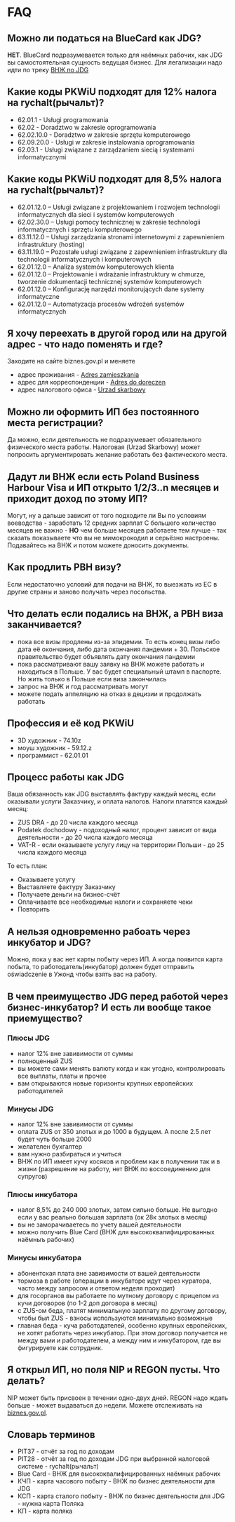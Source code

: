 # FAQ

## Можно ли податься на BlueCard как JDG?
**НЕТ**. BlueCard подразумевается только для наёмных рабочих, как JDG вы самостоятельная сущность ведущая бизнес. Для легализации надо идти по треку [ВНЖ по JDG](../legalization)

## Какие коды PKWiU подходят для 12% налога на rychalt(рычальт)?
- 62.01.1 - Usługi programowania
- 62.02 - Doradztwo w zakresie oprogramowania
- 62.02.10.0 - Doradztwo w zakresie sprzętu komputerowego
- 62.09.20.0 - Usługi w zakresie instalowania oprogramowania
- 62.03.1 - Usługi związane z zarządzaniem siecią i systemami informatycznymi

## Какие коды PKWiU подходят для 8,5% налога на rychalt(рычальт)?
- 62.01.12.0 – Usługi związane z projektowaniem i rozwojem technologii informatycznych dla sieci i systemów komputerowych
- 62.02.30.0 – Usługi pomocy technicznej w zakresie technologii informatycznych i sprzętu komputerowego
- 63.11.12.0 – Usługi zarządzania stronami internetowymi z zapewnieniem infrastruktury (hosting)
- 63.11.19.0 – Pozostałe usługi związane z zapewnieniem infrastruktury dla technologii informatycznych i komputerowych
- 62.01.12.0 – Analiza systemów komputerowych klienta
- 62.01.12.0 – Projektowanie i wdrażanie infrastruktury w chmurze, tworzenie dokumentacji technicznej systemów komputerowych
- 62.01.12.0 – Konfigurację narzędzi monitorujących dane systemy informatyczne
- 62.01.12.0 – Automatyzacja procesów wdrożeń systemów informatycznych

## Я хочу переехать в другой город или на другой адрес - что надо поменять и где?
Заходите на сайте biznes.gov.pl и меняете

- адрес проживания - [Adres zamieszkania](../registration/#5)
- адрес для корреспонденции - [Adres do doreczen](../registration/#8)
- адрес налогового офиса - [Urzad skarbowy](../registration/#11)

## Можно ли оформить ИП без постоянного места регистрации?
Да можно, если деятельность не подразумевает обязательного физического места работы. Налоговая (Urzad Skarbowy) может попросить аргументировать желание работать без фактического места. 

## Дадут ли ВНЖ если есть Poland Business Harbour Visa и ИП открыто 1/2/3..n месяцев и приходит доход по этому ИП?
Могут, ну а дальше зависит от того подходите ли Вы по условиям воеводства - заработать 12 средних зарплат
С большего количество месяцев не важно - **НО** чем больше месяцев работаете тем лучше - так сказать показываете что вы не мимокрокодил и серьёзно настроены. Подавайтесь на ВНЖ и потом можете доносить документы.

## Как продлить PBH визу?
Если недостаточно условий для подачи на ВНЖ, то выезжать из ЕС в другие страны и заново получать через посольства.

## Что делать если подались на ВНЖ, а PBH виза заканчивается?
- пока все визы продлены из-за эпидемии. То есть конец визы либо дата её окончания, либо дата окончания пандемии + 30. Польское правительство будет объявлять дату окончания пандемии
- пока рассматривают вашу заявку на ВНЖ можете работать и находиться в Польше. У вас будет специальный штамп в паспорте. Но жить только в Польше если виза закончилась
- запрос на ВНЖ и год рассматривать могут
- можете подать аппеляцию на отказ в децизии и продолжать работать

## Профессия и её код PKWiU
- 3D художник - 74.10z
- моуш художник - 59.12.z
- программист - 62.01.01


## Процесс работы как JDG
Ваша обязанность как JDG выставлять фактуру каждый месяц, если оказывали услуги Заказчику, и оплата налогов.
Налоги платятся каждый месяц:

- ZUS DRA - до 20 числа каждого месяца
- Podatek dochodowy - подоходный налог, процент зависит от вида деятельности - до 20 числа каждого месяца
- VAT-R - если оказываете услугу лицу на территории Польши - до 25 числа каждого месяца

То есть план:

- Оказываете услугу
- Выставляете фактуру Заказчику
- Получаете деньги на бизнес-счёт
- Оплачиваете все необходимые налоги и сохраняете чеки
- Повторить

## А нельзя одновременно рабоать через инкубатор и JDG? 
Можно, пока у вас нет карты побыту через ИП. А когда появится карта побыта, то работодатель(инкубатор) должен будет отправить oświadczenie в Ужонд чтобы взять вас на работу.

## В чем преимущество JDG перед работой через бизнес-инкубатор? И есть ли вообще такое приемущество?
### Плюсы JDG
- налог 12% вне завивимости от суммы
- полноценный ZUS
- вы можете сами менять валюту когда и как угодно, контролировать все выплаты, платы и прочее
- вам открываются новые горизонты крупных европейских работодателей

### Минусы JDG
- налог 12% вне завивимости от суммы
- оплата ZUS от 350 злотых и до 1000 в будущем. А после 2.5 лет будет чуть больше 2000
- желателен бухгалтер
- вам нужно разбираться и учиться
- ВНЖ по ИП имеет кучу косяков и проблем как в получении так и в жизни (разрешение на работу, нет ВНЖ по воссоединению для супругов)

### Плюсы инкубатора
- налог 8,5% до 240 000 злотых, затем сильно больше. Не выгодно если у вас реально большая зарплата (ок 28к злотых в месяц)
- вы не заморачиваетесь по учету вашей деятельности
- можно получить Blue Card (ВНЖ для высококвалифицированных наёмныъ рабочих)

### Минусы инкубатора
- абонентская плата вне завивимости от вашей деятельности
- тормоза в работе (операции в инкубаторе идут через куратора, часто между запросом и ответом неделя проходит)
- для госорганов вы работаете по мутному договору с прицепом из кучи договоров (по 1-2 доп договора в месяц)
- с ZUS-ом беда, платят минимальную зарплату по другому договору, чтобы был ZUS - взносы используются минимально возможные
- главная беда - куча работодателей, особенно крупных европейских, не хотят работать через инкубатор. При этом договор получается не между вами и работодателем, а между ним и инкубатором, где вы фигурируете как сотрудник.

## Я открыл ИП, но поля NIP и REGON пусты. Что делать?
NIP может быть присвоен в течении одно-двух дней. REGON надо ждать больше - может выдаваться до недели. Можете отслеживать на [biznes.gov.pl](https://www.biznes.gov.pl/pl).

## Словарь терминов
- PIT37 - отчёт за год по доходам
- PIT28 - отчёт за год по доходам JDG при выбранной налоговой системе - rychalt(рычальт)
- Blue Card - ВНЖ для высококвалифицированных наёмных рабочих
- КЧП - карта часового побыту - ВНЖ по бизнес деятельности для JDG
- КСП - карта сталого побыту - ВНЖ по бизнес деятельности для JDG - нужна карта Поляка
- КП - карта поляка